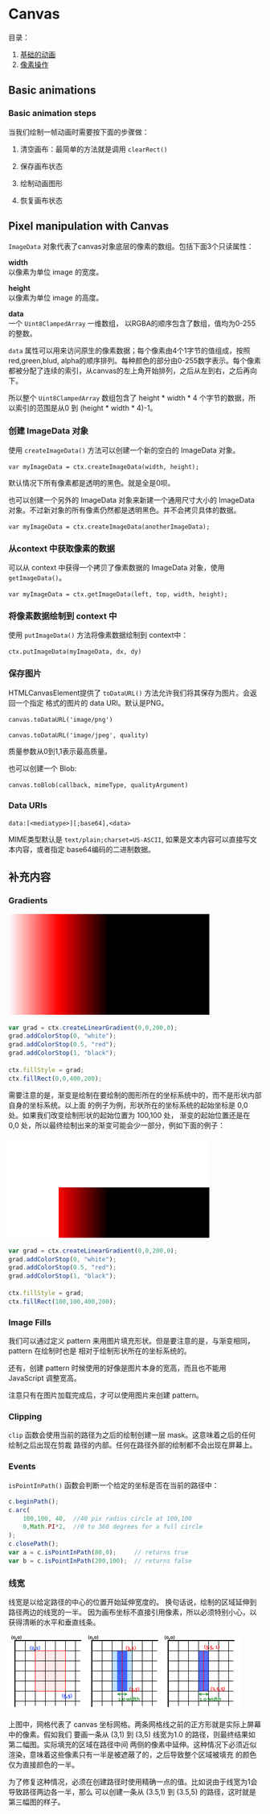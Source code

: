 # Canvas

目录：  

1. [基础的动画](#part1)
2. [像素操作](#part2)


## Basic animations

<a name="part1"></a>  

### Basic animation steps

当我们绘制一帧动画时需要按下面的步骤做：  

1. 清空画布：最简单的方法就是调用 `clearRect()`

2. 保存画布状态

3. 绘制动画图形

4. 恢复画布状态

<a name="part2"></a>  

## Pixel manipulation with Canvas

`ImageData` 对象代表了canvas对象底层的像素的数组。包括下面3个只读属性：  

**width**  
以像素为单位 image 的宽度。  

**height**  
以像素为单位 image 的高度。  

**data**  
一个 `Uint8ClampedArray` 一维数组， 以RGBA的顺序包含了数组，值均为0-255的整数。  

`data` 属性可以用来访问原生的像素数据；每个像素由4个1字节的值组成，按照 red,green,blud, alpha的顺序排列。每种颜色的部分由0-255数字表示。每个像素都被分配了连续的索引，从canvas的左上角开始排列，之后从左到右，之后再向下。  

所以整个 `Uint8ClampedArray` 数组包含了 height * width * 4 个字节的数据，所以索引的范围是从0 到 (height * width * 4)-1。  

### 创建 ImageData 对象

使用 `createImageData()` 方法可以创建一个新的空白的 ImageData 对象。  

`var myImageData = ctx.createImageData(width, height); `  

默认情况下所有像素都是透明的黑色。就是全是0呗。   

也可以创建一个另外的 ImageData 对象来新建一个通用尺寸大小的 ImageData 对象。不过新对象的所有像素仍然都是透明黑色。并不会拷贝具体的数据。  

`var myImageData = ctx.createImageData(anotherImageData);`  

### 从context 中获取像素的数据

可以从 context 中获得一个拷贝了像素数据的 ImageData 对象，使用 `getImageData()`。  

`var myImageData = ctx.getImageData(left, top, width, height);`   

### 将像素数据绘制到 context 中

使用 `putImageData()` 方法将像素数据绘制到 context中：  

`ctx.putImageData(myImageData, dx, dy)`  

### 保存图片

HTMLCanvasElement提供了 `toDataURL()` 方法允许我们将其保存为图片。会返回一个指定
格式的图片的 data URI。默认是PNG。  

`canvas.toDataURL('image/png')`  

`canvas.toDataURL('image/jpeg', quality)`  

质量参数从0到1,1表示最高质量。  

也可以创建一个 Blob:  

`canvas.toBlob(callback, mimeType, qualityArgument)`  

### Data URIs

`data:[<mediatype>][;base64],<data>`  

MIME类型默认是 `text/plain;charset=US-ASCII`, 如果是文本内容可以直接写文本内容，或者指定 base64编码的二进制数据。   

## 补充内容

### Gradients   

![](https://github.com/temple-deng/learning-repo/blob/master/pics/gradient1.png)    

```javascript
var grad = ctx.createLinearGradient(0,0,200,0);
grad.addColorStop(0, "white");
grad.addColorStop(0.5, "red");
grad.addColorStop(1, "black");

ctx.fillStyle = grad;
ctx.fillRect(0,0,400,200);
```     

需要注意的是，渐变是绘制在要绘制的图形所在的坐标系统中的，而不是形状内部自身的坐标系统。以上面
的例子为例，形状所在的坐标系统的起始坐标是 0,0 处。如果我们改变绘制形状的起始位置为 100,100 处，
渐变的起始位置还是在 0,0 处，所以最终绘制出来的渐变可能会少一部分，例如下面的例子：   

![](https://github.com/temple-deng/learning-repo/blob/master/pics/gradient2.png)        

```javascript
var grad = ctx.createLinearGradient(0,0,200,0);
grad.addColorStop(0, "white");
grad.addColorStop(0.5, "red");
grad.addColorStop(1, "black");

ctx.fillStyle = grad;
ctx.fillRect(100,100,400,200);
```    

### Image Fills

我们可以通过定义 pattern 来用图片填充形状。但是要注意的是，与渐变相同，pattern 在绘制时也是
相对于绘制形状所在的坐标系统的。    

还有，创建 pattern 时候使用的好像是图片本身的宽高，而且也不能用 JavaScript 调整宽高。    

注意只有在图片加载完成后，才可以使用图片来创建 pattern。    

### Clipping

`clip` 函数会使用当前的路径为之后的绘制创建一层 mask。这意味着之后的任何绘制之后出现在剪裁
路径的内部。任何在路径外部的绘制都不会出现在屏幕上。   

### Events

`isPointInPath()` 函数会判断一个给定的坐标是否在当前的路径中：   

```javascript
c.beginPath();
c.arc(
    100,100, 40,  //40 pix radius circle at 100,100
    0,Math.PI*2,  //0 to 360 degrees for a full circle
);
c.closePath();
var a = c.isPointInPath(80,0);     // returns true
var b = c.isPointInPath(200,100);  // returns false
```    

### 线宽

线宽是以给定路径的中心的位置开始延伸宽度的。 换句话说，绘制的区域延伸到路径两边的线宽的一半。
因为画布坐标不直接引用像素，所以必须特别小心，以获得清晰的水平和垂直线条。   

![](https://github.com/temple-deng/learning-repo/blob/master/pics/Canvas-grid.png)    

上图中，网格代表了 canvas 坐标网格。两条网格线之前的正方形就是实际上屏幕中的像素。假如我们
要画一条从 (3,1) 到 (3,5) 线宽为1.0 的路径，则最终结果如第二幅图。实际填充的区域在路径中间
两侧的像素中延伸。这种情况下必须近似渲染，意味着这些像素只有一半是被遮蔽了的，之后导致整个区域被填充
的颜色仅为直接颜色的一半。    

为了修复这种情况，必须在创建路径时使用精确一点的值。比如说由于线宽为1会导致路径两边各一半，那么
可以创建一条从 (3.5,1) 到 (3.5,5) 的路径，这时就是第三幅图的样子。
